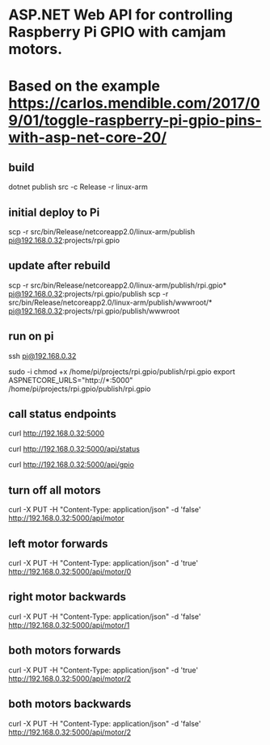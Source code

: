 # ASP.NET Web API for controlling Raspberry Pi GPIO with camjam motors.
# Based on the example https://carlos.mendible.com/2017/09/01/toggle-raspberry-pi-gpio-pins-with-asp-net-core-20/

## build

dotnet publish src -c Release -r linux-arm

## initial deploy to Pi

scp -r src/bin/Release/netcoreapp2.0/linux-arm/publish  pi@192.168.0.32:projects/rpi.gpio

## update after rebuild
scp -r src/bin/Release/netcoreapp2.0/linux-arm/publish/rpi.gpio*  pi@192.168.0.32:projects/rpi.gpio/publish
scp -r src/bin/Release/netcoreapp2.0/linux-arm/publish/wwwroot/*  pi@192.168.0.32:projects/rpi.gpio/publish/wwwroot

## run on pi
ssh pi@192.168.0.32

sudo -i
chmod +x /home/pi/projects/rpi.gpio/publish/rpi.gpio
export ASPNETCORE_URLS="http://*:5000"
/home/pi/projects/rpi.gpio/publish/rpi.gpio

## call status endpoints

curl http://192.168.0.32:5000

curl http://192.168.0.32:5000/api/status

curl http://192.168.0.32:5000/api/gpio

## turn off all motors
curl -X PUT -H "Content-Type: application/json" -d 'false' http://192.168.0.32:5000/api/motor 

## left motor forwards
curl -X PUT -H "Content-Type: application/json" -d 'true' http://192.168.0.32:5000/api/motor/0

## right motor backwards
curl -X PUT -H "Content-Type: application/json" -d 'false' http://192.168.0.32:5000/api/motor/1

## both motors forwards
curl -X PUT -H "Content-Type: application/json" -d 'true' http://192.168.0.32:5000/api/motor/2

## both motors backwards
curl -X PUT -H "Content-Type: application/json" -d 'false' http://192.168.0.32:5000/api/motor/2